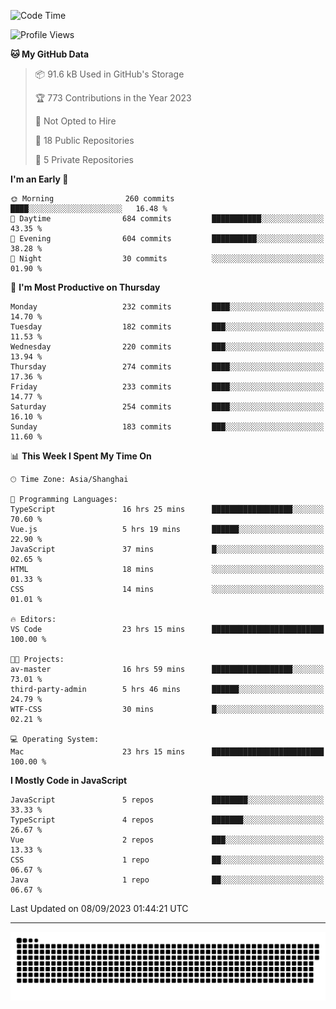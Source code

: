 <!--
<picture>
  <source
    srcset="https://github-readme-stats.vercel.app/api?username=kevinxft&show_icons=true&theme=dark"
    media="(prefers-color-scheme: dark)"
  />
  <source
    srcset="https://github-readme-stats.vercel.app/api?username=kevinxft&show_icons=true"
    media="(prefers-color-scheme: light), (prefers-color-scheme: no-preference)"
  />
  <img src="https://github-readme-stats.vercel.app/api?username=kevinxft&show_icons=true" />
</picture>
-->

<!--START_SECTION:waka-->
![Code Time](http://img.shields.io/badge/Code%20Time-1%2C210%20hrs%201%20min-blue)

![Profile Views](http://img.shields.io/badge/Profile%20Views-11-blue)

**🐱 My GitHub Data** 

> 📦 91.6 kB Used in GitHub's Storage 
 > 
> 🏆 773 Contributions in the Year 2023
 > 
> 🚫 Not Opted to Hire
 > 
> 📜 18 Public Repositories 
 > 
> 🔑 5 Private Repositories 
 > 
**I'm an Early 🐤** 

```text
🌞 Morning                260 commits         ████░░░░░░░░░░░░░░░░░░░░░   16.48 % 
🌆 Daytime                684 commits         ███████████░░░░░░░░░░░░░░   43.35 % 
🌃 Evening                604 commits         ██████████░░░░░░░░░░░░░░░   38.28 % 
🌙 Night                  30 commits          ░░░░░░░░░░░░░░░░░░░░░░░░░   01.90 % 
```
📅 **I'm Most Productive on Thursday** 

```text
Monday                   232 commits         ████░░░░░░░░░░░░░░░░░░░░░   14.70 % 
Tuesday                  182 commits         ███░░░░░░░░░░░░░░░░░░░░░░   11.53 % 
Wednesday                220 commits         ███░░░░░░░░░░░░░░░░░░░░░░   13.94 % 
Thursday                 274 commits         ████░░░░░░░░░░░░░░░░░░░░░   17.36 % 
Friday                   233 commits         ████░░░░░░░░░░░░░░░░░░░░░   14.77 % 
Saturday                 254 commits         ████░░░░░░░░░░░░░░░░░░░░░   16.10 % 
Sunday                   183 commits         ███░░░░░░░░░░░░░░░░░░░░░░   11.60 % 
```


📊 **This Week I Spent My Time On** 

```text
🕑︎ Time Zone: Asia/Shanghai

💬 Programming Languages: 
TypeScript               16 hrs 25 mins      ██████████████████░░░░░░░   70.60 % 
Vue.js                   5 hrs 19 mins       ██████░░░░░░░░░░░░░░░░░░░   22.90 % 
JavaScript               37 mins             █░░░░░░░░░░░░░░░░░░░░░░░░   02.65 % 
HTML                     18 mins             ░░░░░░░░░░░░░░░░░░░░░░░░░   01.33 % 
CSS                      14 mins             ░░░░░░░░░░░░░░░░░░░░░░░░░   01.01 % 

🔥 Editors: 
VS Code                  23 hrs 15 mins      █████████████████████████   100.00 % 

🐱‍💻 Projects: 
av-master                16 hrs 59 mins      ██████████████████░░░░░░░   73.01 % 
third-party-admin        5 hrs 46 mins       ██████░░░░░░░░░░░░░░░░░░░   24.79 % 
WTF-CSS                  30 mins             █░░░░░░░░░░░░░░░░░░░░░░░░   02.21 % 

💻 Operating System: 
Mac                      23 hrs 15 mins      █████████████████████████   100.00 % 
```

**I Mostly Code in JavaScript** 

```text
JavaScript               5 repos             ████████░░░░░░░░░░░░░░░░░   33.33 % 
TypeScript               4 repos             ███████░░░░░░░░░░░░░░░░░░   26.67 % 
Vue                      2 repos             ███░░░░░░░░░░░░░░░░░░░░░░   13.33 % 
CSS                      1 repo              ██░░░░░░░░░░░░░░░░░░░░░░░   06.67 % 
Java                     1 repo              ██░░░░░░░░░░░░░░░░░░░░░░░   06.67 % 
```




 Last Updated on 08/09/2023 01:44:21 UTC
<!--END_SECTION:waka-->

---

<picture>
  <source media="(prefers-color-scheme: dark)" srcset="https://raw.githubusercontent.com/kevinxft/kevinxft/output/github-contribution-grid-snake-dark.svg">
  <source media="(prefers-color-scheme: light)" srcset="https://raw.githubusercontent.com/kevinxft/kevinxft/output/github-contribution-grid-snake.svg">
  <img alt="github contribution grid snake animation" src="https://raw.githubusercontent.com/kevinxft/kevinxft/output/github-contribution-grid-snake.svg">
</picture>